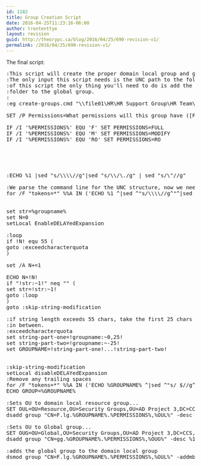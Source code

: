 ```yaml
---
id: 1182
title: Group Creation Script
date: 2016-04-25T11:23:16-06:00
author: trententtye
layout: revision
guid: http://theorypc.ca/blog/2016/04/25/690-revision-v1/
permalink: /2016/04/25/690-revision-v1/
---
```

The final script:

<pre class="lang:batch decode:true ">:This script will create the proper domain local group and global groups
:The only input this script needs is the UNC path to the folder. At the end
:of this script the only thing you'll need to do is add the users from the actual
:folder to the global group.
:
:eg create-groups.cmd "\\file01\HR\HR Support Group\HR Team\HR Support Services"

SET /P Permissions=What permissions will this group have ([F]ULL/[M]ODIFIY/[RO]READ ONLY)?

IF /I '%PERMISSIONS%' EQU 'F' SET PERMISSIONS=FULL
IF /I '%PERMISSIONS%' EQU 'M' SET PERMISSIONS=MODIFY
IF /I '%PERMISSIONS%' EQU 'RO' SET PERMISSIONS=RO





:ECHO %1 |sed "s/\\\\//g"|sed "s/\\/\./g" | sed "s/\"//g" 

:We parse the command line for the UNC structure, now we need to find the last folder
for /F "tokens=*" %%A IN ('ECHO %1 ^|sed ^"s/\\\\//g^"^|sed ^"s/\\/\./g^" ^| sed ^"s/\^"//g^"') DO set groupname=%%A


set str=%groupname%
set N=0
setLocal EnableDELAYedExpansion

:loop
if !N! equ 55 (
goto :exceedcharacterquota
)

set /A N+=1

ECHO N=!N!
if "!str:~1!" neq "" (
set str=!str:~1!
goto :loop
)
goto :skip-string-modification

:if string length exceeds 55 chars, take the first 25 chars and the last 25 chars with an ellipse (...)
:in between.
:exceedcharacterquota
set string-part-one=!groupname:~0,25!
set string-part-two=!groupname:~-25!
set GROUPNAME=!string-part-one!...!string-part-two!


:skip-string-modification
setLocal disableDELAYedExpansion
:Remove any trailing spaces
for /F "tokens=*" %%A IN ('ECHO %GROUPNAME% ^|sed ^"s/ $//g^"') DO set groupname=%%A
ECHO GROUP=%GROUPNAME%

:Sets OU to domain local resource group...
SET OUL=OU=Resource,OU=Security Groups,OU=AD Project 3,DC=CCS,DC=CORP
dsadd group "CN=F.lg.%GROUPNAME%.%PERMISSIONS%,%OUL%" -desc %1 -secgrp yes -scope l

:Sets OU to Global group...
SET OUG=OU=Global,OU=Security Groups,OU=AD Project 3,DC=CCS,DC=CORP
dsadd group "CN=gg.%GROUPNAME%.%PERMISSIONS%,%OUG%" -desc %1 -secgrp yes -scope g

:adds the global group to the domain local group
dsmod group "CN=F.lg.%GROUPNAME%.%PERMISSIONS%,%OUL%" -addmbr "CN=gg.%GROUPNAME%.%PERMISSIONS%,%OUG%"</pre>

&nbsp;

<!-- AddThis Advanced Settings generic via filter on the_content -->

<!-- AddThis Share Buttons generic via filter on the_content -->